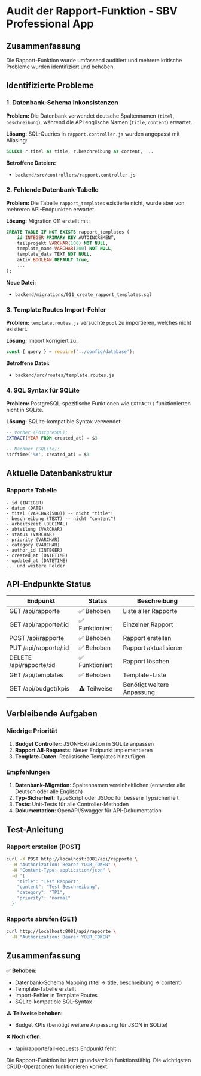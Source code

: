 # Audit der Rapport-Funktion - SBV Professional App

## Zusammenfassung

Die Rapport-Funktion wurde umfassend auditiert und mehrere kritische Probleme wurden identifiziert und behoben.

## Identifizierte Probleme

### 1. Datenbank-Schema Inkonsistenzen

**Problem:** Die Datenbank verwendet deutsche Spaltennamen (`titel`, `beschreibung`), während die API englische Namen (`title`, `content`) erwartet.

**Lösung:** SQL-Queries in `rapport.controller.js` wurden angepasst mit Aliasing:
```sql
SELECT r.titel as title, r.beschreibung as content, ...
```

**Betroffene Dateien:**
- `backend/src/controllers/rapport.controller.js`

### 2. Fehlende Datenbank-Tabelle

**Problem:** Die Tabelle `rapport_templates` existierte nicht, wurde aber von mehreren API-Endpunkten erwartet.

**Lösung:** Migration 011 erstellt mit:
```sql
CREATE TABLE IF NOT EXISTS rapport_templates (
    id INTEGER PRIMARY KEY AUTOINCREMENT,
    teilprojekt VARCHAR(100) NOT NULL,
    template_name VARCHAR(200) NOT NULL,
    template_data TEXT NOT NULL,
    aktiv BOOLEAN DEFAULT true,
    ...
);
```

**Neue Datei:**
- `backend/migrations/011_create_rapport_templates.sql`

### 3. Template Routes Import-Fehler

**Problem:** `template.routes.js` versuchte `pool` zu importieren, welches nicht existiert.

**Lösung:** Import korrigiert zu:
```javascript
const { query } = require('../config/database');
```

**Betroffene Datei:**
- `backend/src/routes/template.routes.js`

### 4. SQL Syntax für SQLite

**Problem:** PostgreSQL-spezifische Funktionen wie `EXTRACT()` funktionierten nicht in SQLite.

**Lösung:** SQLite-kompatible Syntax verwendet:
```sql
-- Vorher (PostgreSQL):
EXTRACT(YEAR FROM created_at) = $3

-- Nachher (SQLite):
strftime('%Y', created_at) = $3
```

## Aktuelle Datenbankstruktur

### Rapporte Tabelle
```
- id (INTEGER)
- datum (DATE)
- titel (VARCHAR(500)) -- nicht "title"!
- beschreibung (TEXT) -- nicht "content"!
- arbeitszeit (DECIMAL)
- abteilung (VARCHAR)
- status (VARCHAR)
- priority (VARCHAR)
- category (VARCHAR)
- author_id (INTEGER)
- created_at (DATETIME)
- updated_at (DATETIME)
... und weitere Felder
```

## API-Endpunkte Status

| Endpunkt | Status | Beschreibung |
|----------|--------|--------------|
| GET /api/rapporte | ✅ Behoben | Liste aller Rapporte |
| GET /api/rapporte/:id | ✅ Funktioniert | Einzelner Rapport |
| POST /api/rapporte | ✅ Behoben | Rapport erstellen |
| PUT /api/rapporte/:id | ✅ Behoben | Rapport aktualisieren |
| DELETE /api/rapporte/:id | ✅ Funktioniert | Rapport löschen |
| GET /api/templates | ✅ Behoben | Template-Liste |
| GET /api/budget/kpis | ⚠️ Teilweise | Benötigt weitere Anpassung |

## Verbleibende Aufgaben

### Niedrige Priorität
1. **Budget Controller**: JSON-Extraktion in SQLite anpassen
2. **Rapport All-Requests**: Neuer Endpunkt implementieren
3. **Template-Daten**: Realistische Templates hinzufügen

### Empfehlungen
1. **Datenbank-Migration**: Spaltennamen vereinheitlichen (entweder alle Deutsch oder alle Englisch)
2. **Typ-Sicherheit**: TypeScript oder JSDoc für bessere Typsicherheit
3. **Tests**: Unit-Tests für alle Controller-Methoden
4. **Dokumentation**: OpenAPI/Swagger für API-Dokumentation

## Test-Anleitung

### Rapport erstellen (POST)
```bash
curl -X POST http://localhost:8081/api/rapporte \
  -H "Authorization: Bearer YOUR_TOKEN" \
  -H "Content-Type: application/json" \
  -d '{
    "title": "Test Rapport",
    "content": "Test Beschreibung",
    "category": "TP1",
    "priority": "normal"
  }'
```

### Rapporte abrufen (GET)
```bash
curl http://localhost:8081/api/rapporte \
  -H "Authorization: Bearer YOUR_TOKEN"
```

## Zusammenfassung

✅ **Behoben:**
- Datenbank-Schema Mapping (titel → title, beschreibung → content)
- Template-Tabelle erstellt
- Import-Fehler in Template Routes
- SQLite-kompatible SQL-Syntax

⚠️ **Teilweise behoben:**
- Budget KPIs (benötigt weitere Anpassung für JSON in SQLite)

❌ **Noch offen:**
- /api/rapporte/all-requests Endpunkt fehlt

Die Rapport-Funktion ist jetzt grundsätzlich funktionsfähig. Die wichtigsten CRUD-Operationen funktionieren korrekt.